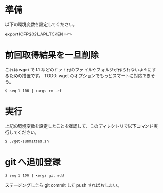 # 準備

以下の環境変数を設定してください。

export ICFP2021_API_TOKEN=<<team-token>>

# 前回取得結果を一旦削除

これは wget で 1.1 などのドット付のファイルやフォルダが作られないようにするための措置です。
TODO: wget のオプションでもっとスマートに対応できそう。

```
$ seq 1 106 | xargs rm -rf
```

# 実行

上記の環境変数を設定したことを確認して、このディレクトリで以下コマンド実行してください。

```
$ ./get-submitted.sh
```

# git へ追加登録

```
$ seq 1 106 | xargs git add
```

ステージングしたら git commit して push すればおしまい。

